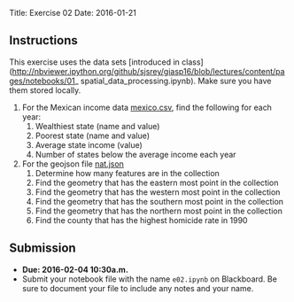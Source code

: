 Title: Exercise 02
Date: 2016-01-21


## Instructions

This exercise uses the data sets [introduced in class](http://nbviewer.ipython.org/github/sjsrey/giasp16/blob/lectures/content/pages/notebooks/01_    spatial_data_processing.ipynb). Make sure you have them stored locally.

1. For the Mexican income data [mexico.csv]({filename}/data/mexico.csv), find the following for each year:
	1. Wealthiest state (name and value)
	2. Poorest state (name and value)
	3. Average state income (value)
	3. Number of states below the average income each year
2. For the geojson file [nat.json]({filename}/data/nat.json)
	1. Determine how many features are in the collection
	1. Find the geometry that has the eastern most point in the collection
	2. Find the geometry that has the western most point in the collection
	2. Find the geometry that has the southern most point in the collection
	2. Find the geometry that has the northern most point in the collection
	3. Find the county that has the highest homicide rate in 1990



## Submission

- **Due: 2016-02-04 10:30a.m.**
- Submit your notebook file with the name `e02.ipynb` on Blackboard. Be sure to document your file to include any notes and your name.

[Python-Lectures]: https://github.com/rajathkumarmp/Python-Lectures
